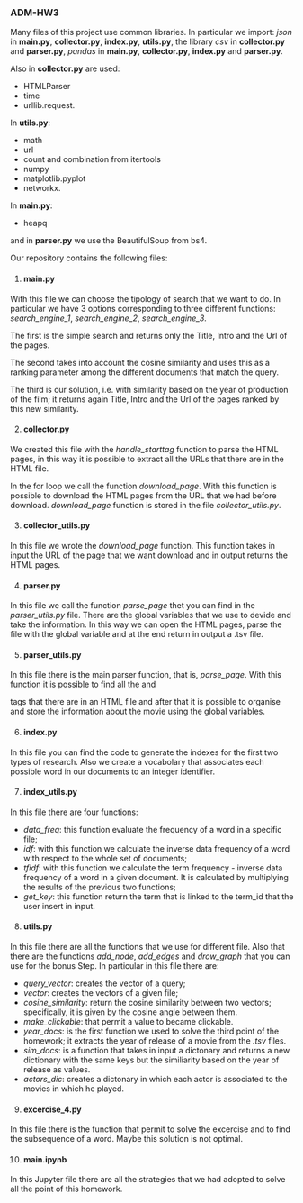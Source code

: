 ### ADM-HW3

Many files of this project use common libraries. In particular we import: *json* in **main.py**, **collector.py**, **index.py**, **utils.py**, the library *csv* in **collector.py** and **parser.py**, *pandas* in **main.py**,  **collector.py**, **index.py** and **parser.py**.

Also in **collector.py** are used:
* HTMLParser
* time
* urllib.request.

In **utils.py**:
* math
* url
* count and combination from itertools
* numpy
* matplotlib.pyplot
* networkx.

In **main.py**:
* heapq

and in **parser.py** we use the BeautifulSoup from bs4.

Our repository contains the following files:

1. #### main.py ####
With this file we can choose the tipology of search that we want to do.
In particular we have 3 options corresponding to three different functions:  _search_engine_1_, _search_engine_2_, _search_engine_3_.

The first is the simple search and returns only the Title, Intro and the Url of the pages.

The second takes into account the cosine similarity and uses this as a ranking parameter among the different documents that match the query.

The third is our solution, i.e. with similarity based on the year of production of the film; it returns again Title, Intro and the Url of the pages ranked by this new similarity.

2. #### collector.py ####

We created this file with the  _handle_starttag_ function to parse the HTML pages, in this way it is possible to extract all the URLs that there are in the HTML file.

In the for loop we call the function _download_page_. With this function is possible to download the HTML pages from the URL that we had before download.
_download_page_ function is stored in the file *collector_utils.py*.

3. #### collector_utils.py ####
In this file we wrote the  _download_page_ function.
This function takes in input the URL of the page that we want download and in output returns the HTML pages.

4. #### parser.py ####
In this file we call the function _parse_page_ thet you can find in the *parser_utils.py* file.
There are the global variables that we use to devide and take the information.
In this way we can open the HTML pages, parse the file with the global variable and at the end return in output a .tsv file.

5. #### parser_utils.py #### 
In this file there is the main parser function, that is, _parse_page_. With this function it is possible to find all the <table> and <p> tags that there are in an HTML file and after that it is possible to organise and store the information about the movie using the global variables.

6. #### index.py ####
In this file you can find the code to generate the indexes for the first two types of research.
Also we create a vocabolary that associates each possible word in our documents to an integer identifier.

7. #### index_utils.py ####
In this file there are four functions:
* _data_freq_: this function evaluate the frequency of a word in a specific file;
* _idf_: with this function we calculate the inverse data frequency of a word with respect to the whole set of documents;
* _tfidf_: with this function we calculate the term frequency - inverse data frequency of a word in a given document. It is calculated by multiplying the results of the previous two functions;
* _get_key_: this function return the term that is linked to the term_id that the user insert in input.

8. #### utils.py ####

In this file there are all the functions that we use for different file.
Also that there are the functions _add_node_, _add_edges_ and _drow_graph_ that you can use for the bonus Step.
In particular in this file there are:
* _query_vector_: creates the vector of a query;
* _vector_: creates the vectors of a given file;
* _cosine_similarity_: return the cosine similarity between two vectors; specifically, it is given by the cosine angle between them.
* _make_clickable_: that permit a value to became clickable.
* _year_docs_: is the first function we used to solve the third point of the homework; it extracts the year of release of a movie from the *.tsv* files.
* _sim_docs_: is a function that takes in input a dictonary and returns a new dictionary with the same keys but the similiarity based on the year of release as values.     
* _actors_dic_: creates a dictonary in which each actor is associated to the movies in which he played.

9. #### excercise_4.py ####
In this file there is the function that permit to solve the excercise and to find the subsequence of a word.
Maybe this solution is not optimal.

10. #### main.ipynb ####
In this Jupyter file there are all the strategies that we had adopted to solve all the point of this homework.
    
